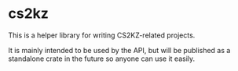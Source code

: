 # cs2kz

This is a helper library for writing CS2KZ-related projects.

It is mainly intended to be used by the API, but will be published as a
standalone crate in the future so anyone can use it easily.
